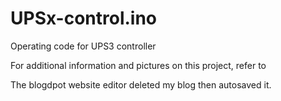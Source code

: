 # UPSx-control.ino
Operating code for UPS3 controller

For additional information and pictures on this project,
refer to

The blogdpot website editor deleted my blog then autosaved it.

